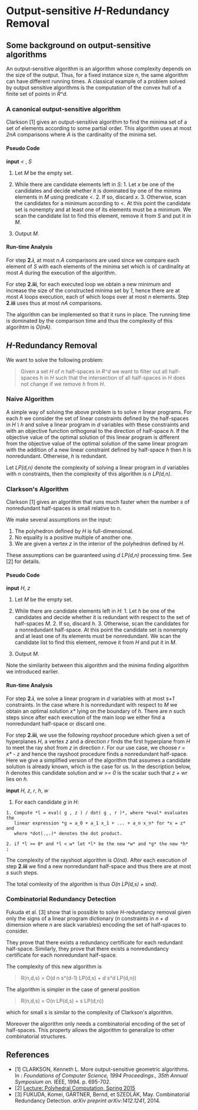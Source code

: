 # Output-sensitive *H*-Redundancy Removal

## Some background on output-sensitive algorithms

An output-sensitive algorithm is an algorithm whose complexity depends on the
size of the output. Thus, for a fixed instance size *n*, the same algorithm can
have different running times. A classical example of a problem solved by output
sensitive algorithms is the computation of the convex hull of a finite
set of points in *R^d*.

### A canonical output-sensitive algorithm

Clarkson [1] gives an output-sensitive algorithm to find the minima
set of a set of elements according to some partial order.
This algorithm uses at most *2nA* comparisons where *A* is the cardinality of
the minima set.


#### Pseudo Code

**input** *<* , *S*

  1. Let *M* be the empty set.
  2. While there are candidate elements left in *S*:
    1. Let *x* be one of the candidates and decide whether it
       is dominated by one of the minima elements in *M* using predicate *<*.
    2. If so, discard *x*.
    3. Otherwise, scan the candidates for a minimum according to *<*. At this point the
       candidate set is nonempty and at least one of its elements must be a
       minimum. We scan the candidate list to find this element, remove it from *S*
       and put it in *M*.

  3. Output *M*.

#### Run-time Analysis

For step **2.i**, at most *n.A* comparisons are used since we compare each element
of *S* with each elements of the minima set which is of cardinality at most *A*
during the execution of the algorithm.

For step **2.iii**, for each executed loop we
obtain a new minimum and increase the size of the constructed minima set by
*1*, hence there are at most *A* loops execution, each of which loops over at
most *n* elements. Step **2.iii** uses thus at most *nA* comparisons.

The algorithm can be implemented so that it runs in place. The running time is
dominated by the comparison time and thus the
complexity of this algorihtm is *O(nA)*.


## *H*-Redundancy Removal

We want to solve the following problem:

> Given a set *H* of *n* half-spaces in *R^d* we want to filter out all half-spaces
*h* in *H* such that the intersection of all half-spaces in *H* does not change
if we remove *h* from *H*.

### Naive Algorithm

A simple way of solving the above problem is to solve *n* linear programs.
For each *h* we consider the set of linear constraints defined by the half-spaces in
*H \ h* and solve a linear program in *d* variables with these constraints and
with an objective function orthogonal to the direction of half-space *h*. If
the objective value of the optimal solution of this linear program
is different from the objective value of the optimal solution of the same
linear program with the addition of a new linear constraint defined by half-space
*h* then *h* is nonredundant. Otherwise, *h* is redundant.

Let *LP(d,n)* denote the complexity of solving a linear program in *d*
variables with *n* constraints, then the complexity of this algorithm is
*n LP(d,n)*.

### Clarkson's Algorithm

Clarkson [1] gives an algorithm that runs much faster when the number *s* of
nonredundant half-spaces is small relative to *n*.

We make several assumptions on the input:

  1. The polyhedron defined by *H* is full-dimensional.
  2. No equality is a positive multiple of another one.
  3. We are given a vertex *z* in the interior of the polyhedron defined by *H*.

These assumptions can be guaranteed using *d LP(d,n)* processing time. See [2] for details.

#### Pseudo Code

**input** *H*, *z*

  1. Let *M* be the empty set.
  2. While there are candidate elements left in *H*:
    1. Let *h* be one of the candidates and decide whether it
       is redundant with respect to the set of half-spaces *M*.
    2. If so, discard *h*.
    3. Otherwise, scan the candidates for a nonredundant half-space. At this point the
       candidate set is nonempty and at least one of its elements must be
       nonredundant. We scan the candidate list to find this element, remove it from *H*
       and put it in *M*.

  3. Output *M*.

Note the similarity between this algorithm and the minima finding algorithm we
introduced earlier.

#### Run-time Analysis

For step **2.i**, we solve a linear program in *d* variables with at most
*s+1* constraints. In the case where *h* is nonredundant with respect to *M* we
obtain an optimal solution _x*_ lying on the boundary of *h*. There are *n*
such steps since after each execution of the main loop we either find
a nonredundant half-space or discard one.

For step **2.iii**, we use the following *rayshoot* procedure which given a set of
hyperplanes *H*, a vertex *z* and a direction *r* finds the first hyperplane
from *H* to meet the ray shot from *z* in direction *r*. For our use case,
we choose _r = x* - z_ and hence the rayshoot procedure finds a nonredundant half-space.
Here we give a
simplified version of the algorithm that assumes a candidate solution is already
known, which is the case for us. In the description below, *h* denotes this
candidate solution and *w >= 0* is the scalar such that *z + wr* lies on *h*.

**input** *H*, *z*, *r*, *h*, *w*

  1. For each candidate *g* in *H*:

    1. Compute *l = eval( g , z ) / dot( g , r )*, where *eval* evaluates the
       linear expression *g = a_0 + a_1 x_1 + ... + a_n x_n* for *x = z* and
       where *dot(.,.)* denotes the dot product.

    2. if *l >= 0* and *l < w* let *l* be the new *w* and *g* the new *h*  ;

The complexity of the rayshoot algorithm is *O(nd)*. After each execution of
step **2.iii** we find a new nonredundant half-space and thus there are at most
*s* such steps.

The total comlexity of the algorithm is thus *O(n LP(d,s) + snd)*.

### Combinatorial Redundancy Detection

Fukuda et al. [3] show that is possible to solve *H*-redundancy removal given
only the signs of a linear program dictionary
(*n* constraints in *n + d* dimension where *n* are slack variables)
encoding the set of half-spaces to consider.

They prove that there exists a redundancy certificate for each redundant
half-space. Similarly, they prove that there exists a nonredundancy certificate
for each nonredundant half-space.

The complexity of this new algorithm is

> R(n,d,s) = O(d n s^(d-1) LP(d,s) + d s^d LP(d,n))

The algorithm is simpler in the case of general position

> R(n,d,s) = O(n LP(d,s) + s LP(d,n))

which for small *s* is similar to the complexity of Clarkson's algorithm.

Moreover the algorithm only needs a combinatorial encoding of the
set of half-spaces. This property allows the algorithm to generalize to other
combinatorial structures.


## References

  - [1] CLARKSON, Kenneth L. More output-sensitive geometric algorithms. In :
*Foundations of Computer Science, 1994 Proceedings., 35th Annual Symposium on.*
IEEE, 1994. p. 695-702.
  - [2] [Lecture: Polyhedral Computation, Spring 2015](http://www-oldurls.inf.ethz.ch/personal/fukudak/lect/pclect/notes2015/PolyComp2015.pdf)
  - [3] FUKUDA, Komei, GÄRTNER, Bernd, et SZEDLÁK, May. Combinatorial Redundancy Detection. *arXiv preprint arXiv:1412.1241*, 2014.
